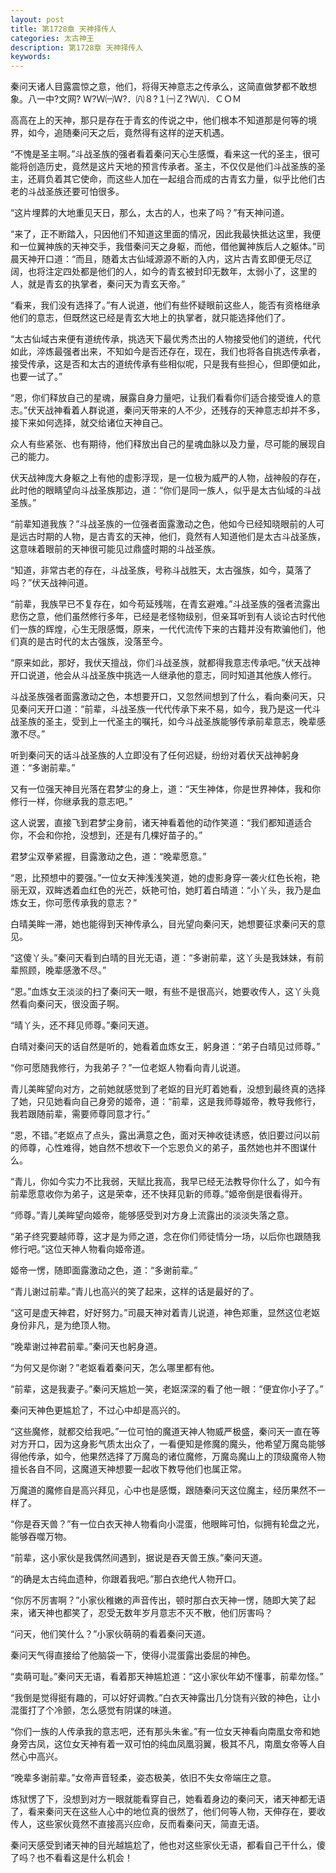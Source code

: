 ```yaml
---
layout: post
title: 第1728章 天神择传人
categories: 太古神王
description: 第1728章 天神择传人
keywords:
---
```


秦问天诸人目露震惊之意，他们，将得天神意志之传承么，这简直做梦都不敢想象。八一中?文网?  Ｗ?Ｗ㈠Ｗ?．㈧８?１㈠Ｚ?Ｗ㈧．ＣＯＭ

高高在上的天神，那只是存在于青玄的传说之中，他们根本不知道那是何等的境界，如今，追随秦问天之后，竟然得有这样的逆天机遇。

“不愧是圣主啊。”斗战圣族的强者看着秦问天心生感慨，看来这一代的圣主，很可能将创造历史，竟然是这片天地的预言传承者。圣主，不仅仅是他们斗战圣族的圣主，还肩负着其它使命，而这些人加在一起组合而成的古青玄力量，似乎比他们古老的斗战圣族还要可怕很多。

“这片埋葬的大地重见天日，那么，太古的人，也来了吗？”有天神问道。

“来了，正不断踏入，只因他们不知道这里面的情况，因此我最快抵达这里，我便和一位翼神族的天神交手，我借秦问天之身躯，而他，借他翼神族后人之躯体。”司晨天神开口道：“而且，随着太古仙域源源不断的入内，这片古青玄即便无尽辽阔，也将注定四处都是他们的人，如今的青玄被封印无数年，太弱小了，这里的人，就是青玄的执掌者，秦问天为青玄天帝。”

“看来，我们没有选择了。”有人说道，他们有些怀疑眼前这些人，能否有资格继承他们的意志，但既然这已经是青玄大地上的执掌者，就只能选择他们了。

“太古仙域古来便有道统传承，挑选天下最优秀杰出的人物接受他们的道统，代代如此，淬炼最强者出来，不知如今是否还存在，现在，我们也将各自挑选传承者，接受传承，这是否和太古的道统传承有些相似呢，只是我有些担心，但即便如此，也要一试了。”

“恩，你们释放自己的星魂，展露自身力量吧，让我们看看你们适合接受谁人的意志。”伏天战神看着人群说道，秦问天带来的人不少，还残存的天神意志却并不多，接下来如何选择，就交给诸位天神自己。

众人有些紧张、也有期待，他们释放出自己的星魂血脉以及力量，尽可能的展现自己的能力。

伏天战神庞大身躯之上有他的虚影浮现，是一位极为威严的人物，战神般的存在，此时他的眼睛望向斗战圣族那边，道：“你们是同一族人，似乎是太古仙域的斗战圣族。”

“前辈知道我族？”斗战圣族的一位强者面露激动之色，他如今已经知晓眼前的人可是远古时期的人物，是古青玄的天神，他们，竟然有人知道他们是太古斗战圣族，这意味着眼前的天神很可能见过鼎盛时期的斗战圣族。

“知道，非常古老的存在，斗战圣族，号称斗战胜天，太古强族，如今，莫落了吗？”伏天战神问道。

“前辈，我族早已不复存在，如今苟延残喘，在青玄避难。”斗战圣族的强者流露出悲伤之意，他们虽然修行多年，已经是老怪物级别，但亲耳听到有人谈论古时代他们一族的辉煌，心生无限感慨，原来，一代代流传下来的古籍并没有欺骗他们，他们真的是古时代的太古强族，没落至今。

“原来如此，那好，我伏天擅战，你们斗战圣族，就都得我意志传承吧。”伏天战神开口说道，他会从斗战圣族中挑选一人继承他的意志，同时知道其他族人修行。

斗战圣族强者面露激动之色，本想要开口，又忽然间想到了什么，看向秦问天，只见秦问天开口道：“前辈，斗战圣族一代代传承下来不易，如今，我乃是这一代斗战圣族的圣主，受到上一代圣主的嘱托，如今斗战圣族能够传承前辈意志，晚辈感激不尽。”

听到秦问天的话斗战圣族的人立即没有了任何迟疑，纷纷对着伏天战神躬身道：“多谢前辈。”

又有一位强天神目光落在君梦尘的身上，道：“天生神体，你是世界神体，我和你修行一样，你继承我的意志吧。”

这人说罢，直接飞到君梦尘身前，诸天神看着他的动作笑道：“我们都知道适合你，不会和你抢，没想到，还是有几棵好苗子的。”

君梦尘双拳紧握，目露激动之色，道：“晚辈愿意。”

“恩，比预想中的要强。”一位女天神浅浅笑道，她的虚影身穿一袭火红色长袍，艳丽无双，双眸透着血红色的光芒，妖艳可怕，她盯着白晴道：“小丫头，我乃是血炼女王，你可愿传承我的意志？”

白晴美眸一滞，她也能得到天神传承么，目光望向秦问天，她想要征求秦问天的意见。

“这傻丫头。”秦问天看到白晴的目光无语，道：“多谢前辈，这丫头是我妹妹，有前辈照顾，晚辈感激不尽。”

“恩。”血炼女王淡淡的扫了秦问天一眼，有些不是很高兴，她要收传人，这丫头竟然看向秦问天，很没面子啊。

“晴丫头，还不拜见师尊。”秦问天道。

白晴对秦问天的话自然是听的，她看着血炼女王，躬身道：“弟子白晴见过师尊。”

“你可愿随我修行，为我弟子？”一位老妪人物看向青儿说道。

青儿美眸望向对方，之前她就感觉到了老妪的目光盯着她看，没想到最终真的选择了她，只见她看向自己身旁的姬帝，道：“前辈，这是我师尊姬帝，教导我修行，我若跟随前辈，需要师尊同意才行。”

“恩，不错。”老妪点了点头，露出满意之色，面对天神收徒诱惑，依旧要过问以前的师尊，心性难得，她自然不想收下一个忘恩负义的弟子，虽然她也并不图谋什么。

“青儿，你如今实力不比我弱，天赋比我高，我早已经无法教导你什么了，如今有前辈愿意收你为弟子，这是荣幸，还不快拜见新的师尊。”姬帝倒是很看得开。

“师尊。”青儿美眸望向姬帝，能够感受到对方身上流露出的淡淡失落之意。

“弟子终究要越师尊，这才是为师之道，念在你们师徒情分一场，以后你也跟随我修行吧。”这位天神人物看向姬帝道。

姬帝一愣，随即面露激动之色，道：“多谢前辈。”

“青儿谢过前辈。”青儿也高兴的笑了起来，这样的话是最好的了。

“这可是虚天神君，好好努力。”司晨天神对着青儿说道，神色郑重，显然这位老妪身份非凡，是为绝顶人物。

“晚辈谢过神君前辈。”秦问天也躬身道。

“为何又是你谢？”老妪看着秦问天，怎么哪里都有他。

“前辈，这是我妻子。”秦问天尴尬一笑，老妪深深的看了他一眼：“便宜你小子了。”

秦问天神色更尴尬了，不过心中却是高兴的。

“这些魔修，就都交给我吧。”一位可怕的魔道天神人物威严极盛，秦问天一直在等对方开口，因为这身影气质太出众了，一看便知是修魔的魔头，他希望万魔岛能够得他传承，如今，他果然选择了万魔岛的诸位魔修，万魔岛魔山上的顶级魔帝人物擅长各自不同，这魔道天神想要一起收下教导他们也属正常。

万魔道的魔修自是高兴拜见，心中也是感慨，跟随秦问天这位魔主，经历果然不一样了。

“你是吞天兽？”有一位白衣天神人物看向小混蛋，他眼眸可怕，似拥有轮盘之光，能够吞噬万物。

“前辈，这小家伙是我偶然间遇到，据说是吞天兽王族。”秦问天道。

“的确是太古纯血遗种，你跟着我吧。”那白衣绝代人物开口。

“你厉不厉害啊？”小家伙稚嫩的声音传出，顿时那白衣天神一愣，随即大笑了起来，诸天神也都笑了，忍受无数年岁月意志不灭不散，他们厉害吗？

“问天，他们笑什么？”小家伙萌萌的看着秦问天道。

秦问天气得直接给了他脑袋一下，使得小混蛋露出委屈的神色。

“卖萌可耻。”秦问天无语，看着那天神尴尬道：“这小家伙年幼不懂事，前辈勿怪。”

“我倒是觉得挺有趣的，可以好好调教。”白衣天神露出几分饶有兴致的神色，让小混蛋打了个冷颤，怎么感觉有阴谋的味道。

“你们一族的人传承我的意志吧，还有那头朱雀。”有一位女天神看向南凰女帝和她身旁古凤，这位女天神有着一双可怕的纯血凤凰羽翼，极其不凡，南凰女帝等人自然心中高兴。

“晚辈多谢前辈。”女帝声音轻柔，姿态极美，依旧不失女帝端庄之意。

炼狱愣了下，没想到对方一眼就能看穿自己，她看着身边的秦问天，诸天神都无语了，看来秦问天在这些人心中的地位真的很然了，他们何等人物，天伸存在，要收传人，这些家伙竟然不直接高兴应命，反而看秦问天，简直无语。

秦问天感受到诸天神的目光越尴尬了，他也对这些家伙无语，都看自己干什么，傻了吗？也不看看这是什么机会！
